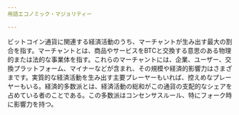 ```yaml
---
用語エコノミック・マジョリティー

---
```

ビットコイン通貨に関連する経済活動のうち、マーチャントが生み出す最大の割合を指す。マーチャントとは、商品やサービスをBTCと交換する意思のある物理的または法的な事業体を指す。これらのマーチャントには、企業、ユーザー、交換プラットフォーム、マイナーなどが含まれ、その規模や経済的影響力はさまざまです。実質的な経済活動を生み出す主要プレーヤーもいれば、控えめなプレーヤーもいる。経済的多数派とは、経済活動の総和がこの通貨の支配的なシェアを占めている者のことである。この多数派はコンセンサスルール、特にフォーク時に影響力を持つ。